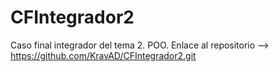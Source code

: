 # CFIntegrador2
Caso final integrador del tema 2. POO.
Enlace al repositorio --> https://github.com/KravAD/CFIntegrador2.git
